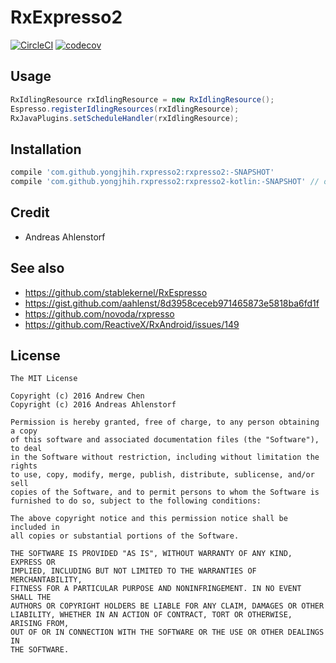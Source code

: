 # RxExpresso2

[![CircleCI](https://circleci.com/gh/yongjhih/rxpresso2.svg?style=shield)](https://circleci.com/gh/yongjhih/rxpresso2)
[![codecov](https://codecov.io/gh/yongjhih/rxpresso2/branch/master/graph/badge.svg)](https://codecov.io/gh/yongjhih/rxpresso2)

## Usage

```java
RxIdlingResource rxIdlingResource = new RxIdlingResource();
Espresso.registerIdlingResources(rxIdlingResource);
RxJavaPlugins.setScheduleHandler(rxIdlingResource);
```

## Installation

```gradle
compile 'com.github.yongjhih.rxpresso2:rxpresso2:-SNAPSHOT'
compile 'com.github.yongjhih.rxpresso2:rxpresso2-kotlin:-SNAPSHOT' // optional
```

## Credit

* Andreas Ahlenstorf

## See also

* https://github.com/stablekernel/RxEspresso
* https://gist.github.com/aahlenst/8d3958ceceb971465873e5818ba6fd1f
* https://github.com/novoda/rxpresso
* https://github.com/ReactiveX/RxAndroid/issues/149

## License

```
The MIT License

Copyright (c) 2016 Andrew Chen
Copyright (c) 2016 Andreas Ahlenstorf

Permission is hereby granted, free of charge, to any person obtaining a copy
of this software and associated documentation files (the "Software"), to deal
in the Software without restriction, including without limitation the rights
to use, copy, modify, merge, publish, distribute, sublicense, and/or sell
copies of the Software, and to permit persons to whom the Software is
furnished to do so, subject to the following conditions:

The above copyright notice and this permission notice shall be included in
all copies or substantial portions of the Software.

THE SOFTWARE IS PROVIDED "AS IS", WITHOUT WARRANTY OF ANY KIND, EXPRESS OR
IMPLIED, INCLUDING BUT NOT LIMITED TO THE WARRANTIES OF MERCHANTABILITY,
FITNESS FOR A PARTICULAR PURPOSE AND NONINFRINGEMENT. IN NO EVENT SHALL THE
AUTHORS OR COPYRIGHT HOLDERS BE LIABLE FOR ANY CLAIM, DAMAGES OR OTHER
LIABILITY, WHETHER IN AN ACTION OF CONTRACT, TORT OR OTHERWISE, ARISING FROM,
OUT OF OR IN CONNECTION WITH THE SOFTWARE OR THE USE OR OTHER DEALINGS IN
THE SOFTWARE.
```
